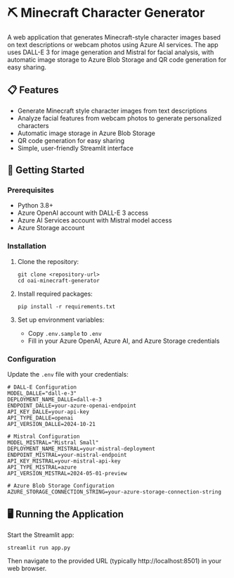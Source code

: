 # ⛏️ Minecraft Character Generator

A web application that generates Minecraft-style character images based on text descriptions or webcam photos using Azure AI services. The app uses DALL-E 3 for image generation and Mistral for facial analysis, with automatic image storage to Azure Blob Storage and QR code generation for easy sharing.

## 📋 Features

- Generate Minecraft style character images from text descriptions
- Analyze facial features from webcam photos to generate personalized characters
- Automatic image storage in Azure Blob Storage
- QR code generation for easy sharing
- Simple, user-friendly Streamlit interface

## 🚀 Getting Started

### Prerequisites

- Python 3.8+
- Azure OpenAI account with DALL-E 3 access
- Azure AI Services account with Mistral model access
- Azure Storage account

### Installation

1. Clone the repository:
   ```
   git clone <repository-url>
   cd oai-minecraft-generator
   ```

2. Install required packages:
   ```
   pip install -r requirements.txt
   ```

3. Set up environment variables:
   - Copy `.env.sample` to `.env`
   - Fill in your Azure OpenAI, Azure AI, and Azure Storage credentials

### Configuration

Update the `.env` file with your credentials:
```
# DALL-E Configuration
MODEL_DALLE="dall-e-3"
DEPLOYMENT_NAME_DALLE=dall-e-3
ENDPOINT_DALLE=your-azure-openai-endpoint
API_KEY_DALLE=your-api-key
API_TYPE_DALLE=openai
API_VERSION_DALLE=2024-10-21

# Mistral Configuration
MODEL_MISTRAL="Mistral Small"
DEPLOYMENT_NAME_MISTRAL=your-mistral-deployment
ENDPOINT_MISTRAL=your-mistral-endpoint
API_KEY_MISTRAL=your-mistral-api-key
API_TYPE_MISTRAL=azure
API_VERSION_MISTRAL=2024-05-01-preview

# Azure Blob Storage Configuration
AZURE_STORAGE_CONNECTION_STRING=your-azure-storage-connection-string
```

## 🖥️ Running the Application

Start the Streamlit app:
```
streamlit run app.py
```

Then navigate to the provided URL (typically http://localhost:8501) in your web browser.
